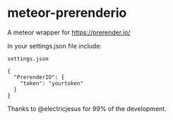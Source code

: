 meteor-prerenderio
==================

A meteor wrapper for https://prerender.io/

In your settings.json file include:

`settings.json`

```
{
  "PrerenderIO": {
    "token": "yourtoken"
  }
}
```

Thanks to @electricjesus for 99% of the development.

